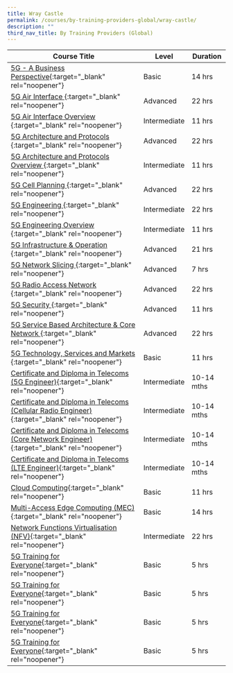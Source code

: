 ```yaml
---
title: Wray Castle
permalink: /courses/by-training-providers-global/wray-castle/
description: ""
third_nav_title: By Training Providers (Global)
---
```

|Course Title  | Level | Duration |
| - | - | - | 
|[5G - A Business Perspective](https://wraycastle.com/collections/5g-technology-training-courses/products/5g-a-business-perspective-training-course){:target="_blank" rel="noopener"} |Basic|14 hrs |
|[5G Air Interface ](https://wraycastle.com/collections/5g-technology-training-courses/products/5g-air-interface-on-demand-training-course){:target="_blank" rel="noopener"} |Advanced|22 hrs |
|[5G Air Interface Overview ](https://wraycastle.com/collections/5g-technology-training-courses/products/5g-air-interface-overview-on-demand-training-course){:target="_blank" rel="noopener"} |Intermediate|11 hrs |
|[5G Architecture and Protocols ](https://wraycastle.com/collections/5g-technology-training-courses/products/5g-architecture-and-protocols-on-demand-training-course){:target="_blank" rel="noopener"} |Advanced|22 hrs |
|[5G Architecture and Protocols Overview ](https://wraycastle.com/collections/5g-technology-training-courses/products/5g-architecture-and-protocols-overview-on-demand-training-course){:target="_blank" rel="noopener"} |Intermediate|11 hrs |
|[5G Cell Planning ](https://wraycastle.com/collections/5g-technology-training-courses/products/5g-cell-planning-on-demand){:target="_blank" rel="noopener"} |Advanced|22 hrs |
|[5G Engineering ](https://wraycastle.com/collections/5g-technology-training-courses/products/5g-engineering-on-demand-training-course){:target="_blank" rel="noopener"} |Intermediate|22 hrs |
|[5G Engineering Overview ](https://wraycastle.com/collections/5g-technology-training-courses/products/5g-engineering-overview-on-demand-training-course){:target="_blank" rel="noopener"} |Intermediate|11 hrs |
|[5G Infrastructure & Operation ](https://wraycastle.com/collections/5g-technology-training-courses/products/5g-infrastructure-and-operation-training-course){:target="_blank" rel="noopener"} |Advanced|21 hrs |
|[5G Network Slicing ](https://wraycastle.com/collections/5g-technology-training-courses/products/5g-network-slicing-training-course){:target="_blank" rel="noopener"} |Advanced|7 hrs |
|[5G Radio Access Network ](https://wraycastle.com/collections/5g-technology-training-courses/products/5g-radio-access-network-on-demand-training-course){:target="_blank" rel="noopener"} |Advanced|22 hrs |
|[5G Security ](https://wraycastle.com/collections/5g-technology-training-courses/products/5g-security-on-demand-training-course){:target="_blank" rel="noopener"} |Advanced|11 hrs |
|[5G Service Based Architecture & Core Network ](https://wraycastle.com/collections/5g-technology-training-courses/products/5g-service-based-architecture-and-core-network-on-demand-training-course){:target="_blank" rel="noopener"} |Advanced|22 hrs |
|[5G Technology, Services and Markets ](https://wraycastle.com/collections/5g-technology-training-courses/products/5g-technologies-services-and-markets-on-demand-training-course){:target="_blank" rel="noopener"} |Basic|11 hrs |
|[Certificate and Diploma in Telecoms (5G Engineer)](https://wraycastle.com/collections/certificate-and-diploma-programmes/products/certificate-and-diploma-in-telecoms-5g-engineer){:target="_blank" rel="noopener"} |Intermediate|10-14 mths |
|[Certificate and Diploma in Telecoms (Cellular Radio Engineer)](https://wraycastle.com/collections/certificate-and-diploma-programmes/products/certificate-and-diploma-in-telecoms-cellular-radio-engineer){:target="_blank" rel="noopener"} |Intermediate|10-14 mths|
|[Certificate and Diploma in Telecoms (Core Network Engineer)](https://wraycastle.com/collections/certificate-and-diploma-programmes/products/certificate-and-diploma-in-telecoms-core-network-engineer){:target="_blank" rel="noopener"} |Intermediate|10-14 mths |
|[Certificate and Diploma in Telecoms (LTE Engineer)](https://wraycastle.com/collections/certificate-and-diploma-programmes/products/certificate-and-diploma-in-telecoms-lte-engineer){:target="_blank" rel="noopener"} |Intermediate|10-14 mths |
|[Cloud Computing](https://wraycastle.com/products/cloud-computing-on-demand-training-course){:target="_blank" rel="noopener"} |Basic|11 hrs |
|[Multi-Access Edge Computing (MEC)](https://wraycastle.com/collections/5g-technology-training-courses/products/5g-a-business-perspective-training-course){:target="_blank" rel="noopener"} |Basic|14 hrs |
|[Network Functions Virtualisation (NFV)](https://wraycastle.com/collections/network-virtualisation-training-courses/products/network-functions-virtualisation-nfv-on-demand){:target="_blank" rel="noopener"} |Intermediate|22 hrs |
|[5G Training for Everyone](https://www.5gworldpro.com/5g-training-for-everyone){:target="_blank" rel="noopener"} |Basic|5 hrs |
|[5G Training for Everyone](https://www.5gworldpro.com/5g-training-for-everyone){:target="_blank" rel="noopener"} |Basic|5 hrs |
|[5G Training for Everyone](https://www.5gworldpro.com/5g-training-for-everyone){:target="_blank" rel="noopener"} |Basic|5 hrs |
|[5G Training for Everyone](https://www.5gworldpro.com/5g-training-for-everyone){:target="_blank" rel="noopener"} |Basic|5 hrs |